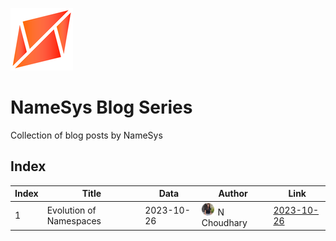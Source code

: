 ![](https://raw.githubusercontent.com/namesys-eth/ccip2-eth-resources/main/graphics/png/logo-tiny.png)
&nbsp;

# NameSys Blog Series

Collection of blog posts by NameSys

## Index

<div class="datatable-begin"></div>

| Index | Title                                 | Data       | Author      | Link       |
| ----- | ------------------------------------- | ---------- | ----------- | ---------- |
| 1     | Evolution of Namespaces               | 2023-10-26 | <img src="https://raw.githubusercontent.com/namesys-eth/ccip2-eth-resources/main/graphics/extra/nchoudhary.png" alt="nchoudhary" style="height: 20px; width:20px; margin-right:2px;"/> N Choudhary | [2023-10-26](https://blog.namesys.xyz/2023-10-26) |

<div class="datatable-end"></div>